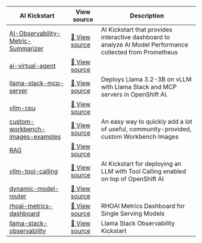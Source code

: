 | AI Kickstart | View source| Description |
|-----------------|-------------|-------------|
| [AI-Observability-Metric-Summarizer](../AI-Observability-Metric-Summarizer/) | [🔗 View source](https://github.com/rh-ai-kickstart/AI-Observability-Metric-Summarizer) | AI Kickstart that provides interactive dashboard to analyze AI Model Performance collected from Prometheus |
| [ai-virtual-agent](../ai-virtual-agent/) | [🔗 View source](https://github.com/rh-ai-kickstart/ai-virtual-agent) | |
| [llama-stack-mcp-server](../llama-stack-mcp-server/) | [🔗 View source](https://github.com/rh-ai-kickstart/llama-stack-mcp-server) | Deploys Llama 3.2-3B on vLLM with Llama Stack and MCP servers in OpenShift AI. |
| [vllm-cpu](../vllm-cpu/) | [🔗 View source](https://github.com/rh-ai-kickstart/vllm-cpu) |  |
| [custom-workbench-images-examples](../custom-workbench-images-examples/) | [🔗 View source](https://github.com/rh-ai-kickstart/custom-workbench-images-examples) | An easy way to quickly add a lot of useful, community-provided, custom Workbench Images |
| [RAG](../RAG/) | [🔗 View source](https://github.com/rh-ai-kickstart/RAG) | |
| [vllm-tool-calling](../vllm-tool-calling/) | [🔗 View source](https://github.com/rh-ai-kickstart/vllm-tool-calling) | AI Kickstart for deploying an LLM with Tool Calling enabled on top of OpenShift AI |
| [dynamic-model-router](../dynamic-model-router/) | [🔗 View source](https://github.com/rh-ai-kickstart/dynamic-model-router) | |
| [rhoai-metrics-dashboard](../rhoai-metrics-dashboard/) | [🔗 View source](https://github.com/rh-ai-kickstart/rhoai-metrics-dashboard) | RHOAI Metrics Dashboard for Single Serving Models |
| [llama-stack-observability](../llama-stack-observability/) | [🔗 View source](https://github.com/rh-ai-kickstart/llama-stack-observability) | Llama Stack Observability Kickstart |
